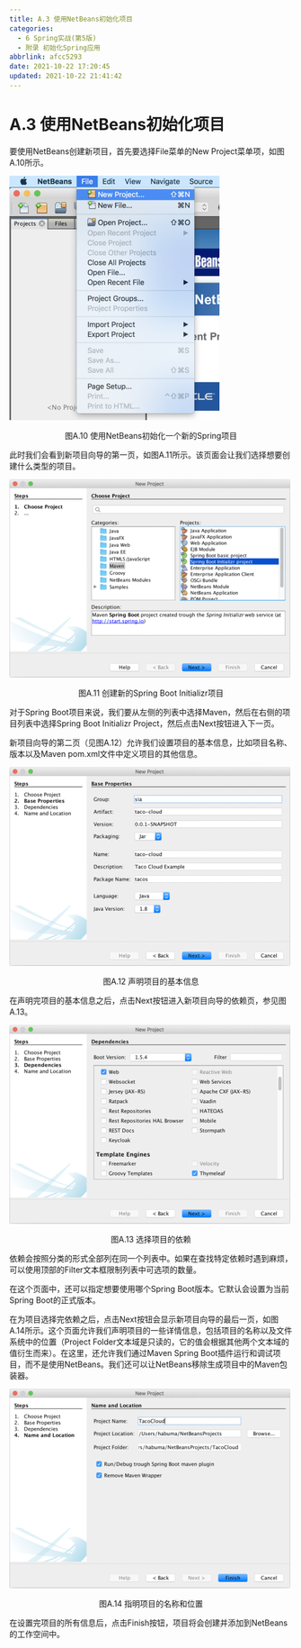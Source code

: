 ```yaml
---
title: A.3 使用NetBeans初始化项目
categories:
  - 6 Spring实战(第5版)
  - 附录 初始化Spring应用
abbrlink: afcc5293
date: 2021-10-22 17:20:45
updated: 2021-10-22 21:41:42
---
```

# A.3 使用NetBeans初始化项目
要使用NetBeans创建新项目，首先要选择File菜单的New Project菜单项，如图A.10所示。

![image-20211022213836364](https://raw.githubusercontent.com/lanlan2017/images/master/Blog/Sum/20211022213836.png)

<center>图A.10 使用NetBeans初始化一个新的Spring项目</center>

此时我们会看到新项目向导的第一页，如图A.11所示。该页面会让我们选择想要创建什么类型的项目。

![image-20211022213851422](https://raw.githubusercontent.com/lanlan2017/images/master/Blog/Sum/20211022213851.png)

<center>图A.11 创建新的Spring Boot Initializr项目</center>

对于Spring Boot项目来说，我们要从左侧的列表中选择Maven，然后在右侧的项目列表中选择Spring Boot Initializr Project，然后点击Next按钮进入下一页。

新项目向导的第二页（见图A.12）允许我们设置项目的基本信息，比如项目名称、版本以及Maven pom.xml文件中定义项目的其他信息。

![image-20211022213902798](https://raw.githubusercontent.com/lanlan2017/images/master/Blog/Sum/20211022213902.png)

<center>图A.12 声明项目的基本信息</center>

在声明完项目的基本信息之后，点击Next按钮进入新项目向导的依赖页，参见图A.13。

![image-20211022213921937](https://raw.githubusercontent.com/lanlan2017/images/master/Blog/Sum/20211022213922.png)

<center>图A.13 选择项目的依赖</center>

依赖会按照分类的形式全部列在同一个列表中。如果在查找特定依赖时遇到麻烦，可以使用顶部的Filter文本框限制列表中可选项的数量。

在这个页面中，还可以指定想要使用哪个Spring Boot版本。它默认会设置为当前Spring Boot的正式版本。

在为项目选择完依赖之后，点击Next按钮会显示新项目向导的最后一页，如图A.14所示。这个页面允许我们声明项目的一些详情信息，包括项目的名称以及文件系统中的位置（Project Folder文本域是只读的，它的值会根据其他两个文本域的值衍生而来）。在这里，还允许我们通过Maven Spring Boot插件运行和调试项目，而不是使用NetBeans。我们还可以让NetBeans移除生成项目中的Maven包装器。

![image-20211022213940930](https://raw.githubusercontent.com/lanlan2017/images/master/Blog/Sum/20211022213941.png)

<center>图A.14 指明项目的名称和位置</center>

在设置完项目的所有信息后，点击Finish按钮，项目将会创建并添加到NetBeans的工作空间中。

